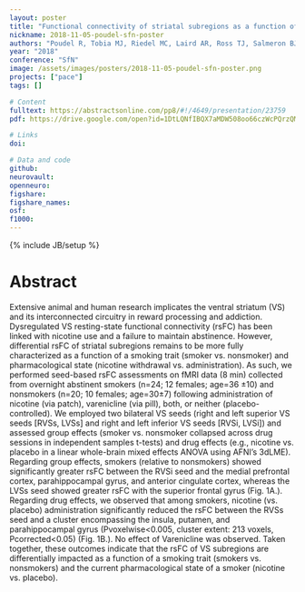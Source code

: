 ```yaml
---
layout: poster
title: "Functional connectivity of striatal subregions as a function of chronic cigarette smoking and acute nicotine administration"
nickname: 2018-11-05-poudel-sfn-poster
authors: "Poudel R, Tobia MJ, Riedel MC, Laird AR, Ross TJ, Salmeron BJ, Stein EA, Sutherland MT"
year: "2018"
conference: "SfN"
image: /assets/images/posters/2018-11-05-poudel-sfn-poster.png
projects: ["pace"]
tags: []

# Content
fulltext: https://abstractsonline.com/pp8/#!/4649/presentation/23759
pdf: https://drive.google.com/open?id=1DtLQNfIBQX7aMDW508oo66czWcPQrzQM

# Links
doi:

# Data and code
github:
neurovault:
openneuro:
figshare:
figshare_names:
osf:
f1000:
---
```

{% include JB/setup %}

# Abstract
Extensive animal and human research implicates the ventral striatum (VS) and its interconnected circuitry in reward processing and addiction. Dysregulated VS resting-state functional connectivity (rsFC) has been linked with nicotine use and a failure to maintain abstinence. However, differential rsFC of striatal subregions remains to be more fully characterized as a function of a smoking trait (smoker vs. nonsmoker) and pharmacological state (nicotine withdrawal vs. administration). As such, we performed seed-based rsFC assessments on fMRI data (8 min) collected from overnight abstinent smokers (n=24; 12 females; age=36 ±10) and nonsmokers (n=20; 10 females; age=30±7) following administration of nicotine (via patch), varenicline (via pill), both, or neither (placebo-controlled). We employed two bilateral VS seeds (right and left superior VS seeds [RVSs, LVSs] and right and left inferior VS seeds [RVSi, LVSi]) and assessed group effects (smoker vs. nonsmoker collapsed across drug sessions in independent samples t-tests) and drug effects (e.g., nicotine vs. placebo in a linear whole-brain mixed effects ANOVA using AFNI’s 3dLME). Regarding group effects, smokers (relative to nonsmokers) showed significantly greater rsFC between the RVSi seed and the medial prefrontal cortex, parahippocampal gyrus, and anterior cingulate cortex, whereas the LVSs seed showed greater rsFC with the superior frontal gyrus (Fig. 1A.). Regarding drug effects, we observed that among smokers, nicotine (vs. placebo) administration significantly reduced the rsFC between the RVSs seed and a cluster encompassing the insula, putamen, and parahippocampal gyrus (Pvoxelwise<0.005, cluster extent: 213 voxels, Pcorrected<0.05) (Fig. 1B.). No effect of Varenicline was observed. Taken together, these outcomes indicate that the rsFC of VS subregions are differentially impacted as a function of a smoking trait (smokers vs. nonsmokers) and the current pharmacological state of a smoker (nicotine vs. placebo).
